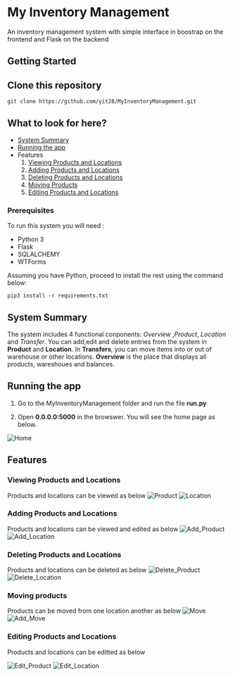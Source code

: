 # My Inventory Management
An inventory management system with simple interface in boostrap on the frontend and Flask on the backend

## Getting Started


## Clone this repository

```
git clone https://github.com/yit28/MyInventoryManagement.git
```
## What to look for here?
- [System Summary](#system-summary)
- [Running the app](#running-the-app)
- Features
  1. [Viewing Products and Locations](#viewing-products-and-locations)
  2. [Adding Products and Locations](#adding-products-and-locations)
  3. [Deleting Products and Locations](#deleting-products-and-locations)
  4. [Moving Products](#moving-products)
  5. [Editing Products and Locations](#editing-products-and-locations)
### Prerequisites

To run this system you will need :

- Python 3
- Flask
- SQLALCHEMY
- WTForms

Assuming you have Python, proceed to install the rest using the command below:

```
pip3 install -r requirements.txt
```
## System Summary

The system includes 4 functional conponents:  *Overview* ,*Product*, *Location* and *Transfer*. You can  add,edit and delete entries from the system in **Product** and **Location**. In **Transfers**, you can move items into or out of warehouse or other locations. **Overview** is the place that displays all products, wareshoues and balances.


## Running the app
1) Go to the MyInventoryManagement folder and run the file **run.py**


2) Open **0.0.0.0:5000** in the browswer. You will see the home page as below.

![Home](myinventory/screenshots/Home.png)

## Features

### Viewing Products and Locations
Products and locations can be viewed as below
![Product](myinventory/screenshots/Product.png)
![Location](myinventory/screenshots/Location.png)


### Adding Products and Locations
Products and locations can be viewed and edited as below
![Add_Product](myinventory/screenshots/Add_Product.png)
![Add_Location](myinventory/screenshots/Add_Location.png)


### Deleting Products and Locations
Products and locations can be deleted as below
![Delete_Product](myinventory/screenshots/Delete_Product.png)
![Delete_Location](myinventory/screenshots/Delete_Location.png)


### Moving products
Products can be moved from one location another as below
![Move](myinventory/screenshots/Move.png)
![Add_Move](myinventory/screenshots/Add_Move.png)

### Editing Products and Locations
Products and locations can be editted as below

![Edit_Product](myinventory/screenshots/Edit_Product.png)
![Edit_Location](myinventory/screenshots/Edit_Location.png)

